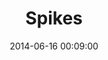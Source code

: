 ---
layout: lab-single.hbs
title: Spikes
date: 2014-06-16 00:09:00
description: Notations of seismic activity and terrorist attacks in Colombia with data from 'Ingeominas' and 'Centro de Memoria Histórica'. SVG visualization using D3.js.
image: https://farm9.staticflickr.com/8642/16033905010_ae68ce5c0e_b.jpg
thumb: https://farm9.staticflickr.com/8642/16033905010_ae68ce5c0e.jpg
libraries:
  - jquery
  - jqueryui
  - d3
gFont: "Inconsolata:400,700"
tags:
  - d3
  - svg
  - earthquakes
  - terrorism
  - ingeominas
  - centro-de-memoria-historica
---